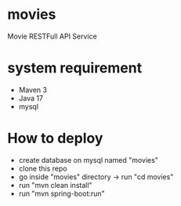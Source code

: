# movies
 Movie RESTFull API Service

# system requirement
  * Maven 3 
  * Java 17 
  * mysql
   
# How to deploy
  * create database on mysql named "movies"
  * clone this repo 
  * go inside "movies" directory -> run "cd movies"
  * run "mvn clean install"
  * run "mvn spring-boot:run"
   
 